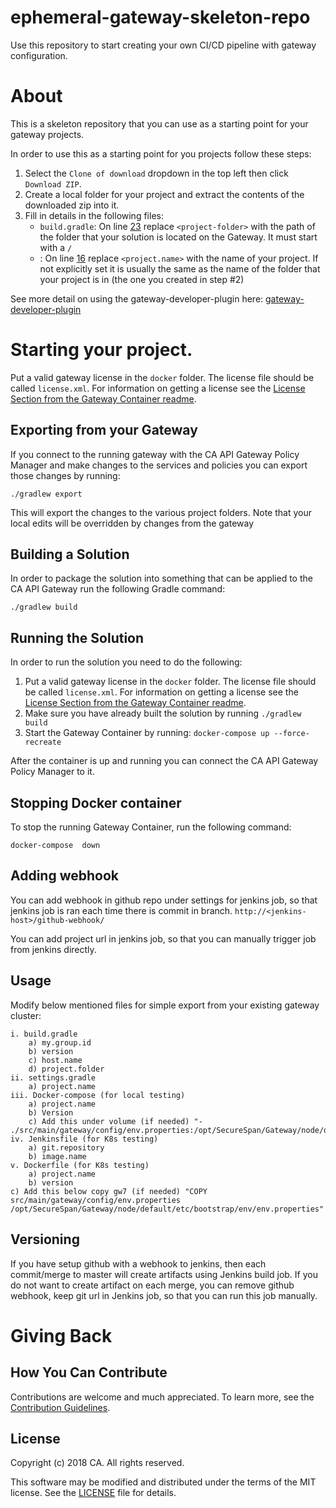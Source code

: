 # ephemeral-gateway-skeleton-repo
Use this repository to start creating your own CI/CD pipeline with gateway configuration.

# About
This is a skeleton repository that you can use as a starting point for your gateway projects.

In order to use this as a starting point for you projects follow these steps:
1) Select the `Clone of download` dropdown in the top left then click `Download ZIP`.
2) Create a local folder for your project and extract the contents of the downloaded zip into it.
3) Fill in details in the following files:
   * `build.gradle`: On line [23](build.gradle#L23) replace `<project-folder>` with the path of the folder that your solution is located on the Gateway. It must start with a `/`
   * : On line [16](docker-compose.yml#L16) replace `<project.name>` with the name of your project. If not explicitly set it is usually the same as the name of the folder that your project is in (the one you created in step #2)

See more detail on using the gateway-developer-plugin here: [gateway-developer-plugin](https://github.com/ca-api-gateway/gateway-developer-plugin/wiki)

# Starting your project.
Put a valid gateway license in the `docker` folder. The license file should be called `license.xml`. For information on getting a license see the [License Section from the Gateway Container readme](https://hub.docker.com/r/caapim/gateway/).

## Exporting from your Gateway
If you connect to the running gateway with the CA API Gateway Policy Manager and make changes to the services and policies you can export those changes by running:

```./gradlew export```

This will export the changes to the various project folders. Note that your local edits will be overridden by changes from the gateway

## Building a Solution
In order to package the solution into something that can be applied to the CA API Gateway run the following Gradle command:

```./gradlew build```

## Running the Solution
In order to run the solution you need to do the following:

1) Put a valid gateway license in the `docker` folder. The license file should be called `license.xml`. For information on getting a license see the [License Section from the Gateway Container readme](https://hub.docker.com/r/caapim/gateway/).
2) Make sure you have already built the solution by running `./gradlew build`
3) Start the Gateway Container by running: `docker-compose up --force-recreate`

After the container is up and running you can connect the CA API Gateway Policy Manager to it.

## Stopping Docker container
To stop the running Gateway Container, run the following command:

`docker-compose  down`

## Adding webhook
You can add webhook in github repo under settings for jenkins job, so that jenkins job is ran each time there is commit in branch.
`http://<jenkins-host>/github-webhook/`

You can add project url in jenkins job, so that you can manually trigger job from jenkins directly.

## Usage
Modify below mentioned files for simple export from your existing gateway cluster:

	i. build.gradle
		a) my.group.id
		b) version
		c) host.name
		d) project.folder
	ii. settings.gradle
		a) project.name
	iii. Docker-compose (for local testing)
		a) project.name
		b) Version
		c) Add this under volume (if needed) "- ./src/main/gateway/config/env.properties:/opt/SecureSpan/Gateway/node/default/etc/bootstrap/env/env.properties"
	iv. Jenkinsfile (for K8s testing)
		a) git.repository
		b) image.name
	v. Dockerfile (for K8s testing)
		a) project.name
		b) version
    c) Add this below copy gw7 (if needed) "COPY src/main/gateway/config/env.properties /opt/SecureSpan/Gateway/node/default/etc/bootstrap/env/env.properties"


## Versioning
If you have setup github with a webhook to jenkins, then each commit/merge to master will create artifacts using Jenkins build job. If you do not want to create artifact on each merge, you can remove github webhook, keep git url in Jenkins job, so that you can run this job manually.

# Giving Back
## How You Can Contribute
Contributions are welcome and much appreciated. To learn more, see the [Contribution Guidelines][contributing].

## License

Copyright (c) 2018 CA. All rights reserved.

This software may be modified and distributed under the terms
of the MIT license. See the [LICENSE][license-link] file for details.


 [license-link]: /LICENSE
 [contributing]: /CONTRIBUTING.md
